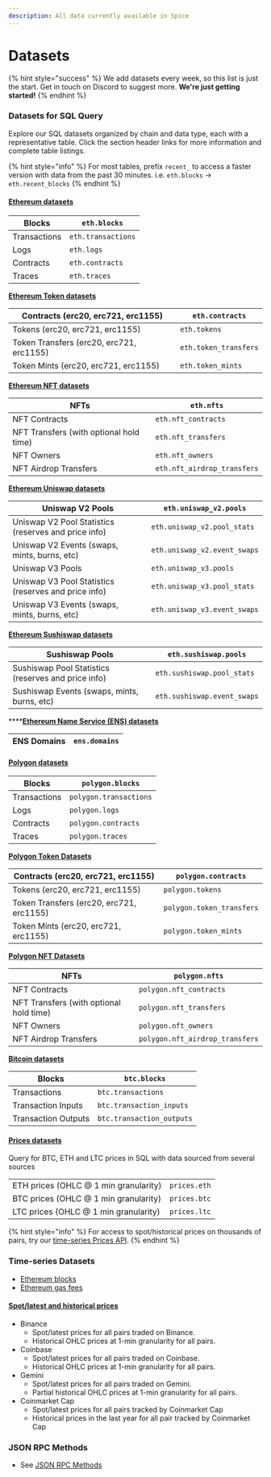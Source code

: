 ```yaml
---
description: All data currently available in Spice
---
```


# Datasets

{% hint style="success" %}
We add datasets every week, so this list is just the start. Get in touch on Discord to suggest more. **We're just getting started!**
{% endhint %}

### Datasets for SQL Query

Explore our SQL datasets organized by chain and data type, each with a representative table. Click the section header links for more information and complete table listings.

{% hint style="info" %}
For most tables, prefix `recent_` to access a faster version with data from the past 30 minutes. i.e. `eth.blocks` -> `eth.recent_blocks`
{% endhint %}

#### [Ethereum datasets](reference/sql-query-tables/sql-query-tables/)

| Blocks       | `eth.blocks`       |
| ------------ | ------------------ |
| Transactions | `eth.transactions` |
| Logs         | `eth.logs`         |
| Contracts    | `eth.contracts`    |
| Traces       | `eth.traces`       |

[**Ethereum Token datasets**](reference/sql-query-tables/sql-query-tables/token-tables.md)

| Contracts (erc20, erc721, erc1155)       | `eth.contracts`       |
| ---------------------------------------- | --------------------- |
| Tokens (erc20, erc721, erc1155)          | `eth.tokens`          |
| Token Transfers (erc20, erc721, erc1155) | `eth.token_transfers` |
| Token Mints (erc20, erc721, erc1155)     | `eth.token_mints`     |

[**Ethereum NFT datasets**](reference/sql-query-tables/sql-query-tables/nft-tables.md)

| NFTs                                    | `eth.nfts`                  |
| --------------------------------------- | --------------------------- |
| NFT Contracts                           | `eth.nft_contracts`         |
| NFT Transfers (with optional hold time) | `eth.nft_transfers`         |
| NFT Owners                              | `eth.nft_owners`            |
| NFT Airdrop Transfers                   | `eth.nft_airdrop_transfers` |

[**Ethereum Uniswap datasets**](reference/sql-query-tables/ethereum/uniswap-v2-tables.md)

| Uniswap V2 Pools                                     | `eth.uniswap_v2.pools`       |
| ---------------------------------------------------- | ---------------------------- |
| Uniswap V2 Pool Statistics (reserves and price info) | `eth.uniswap_v2.pool_stats`  |
| Uniswap V2 Events (swaps, mints, burns, etc)         | `eth.uniswap_v2.event_swaps` |
| Uniswap V3 Pools                                     | `eth.uniswap_v3.pools`       |
| Uniswap V3 Pool Statistics (reserves and price info) | `eth.uniswap_v3.pool_stats`  |
| Uniswap V3 Events (swaps, mints, burns, etc)         | `eth.uniswap_v3.event_swaps` |

[**Ethereum Sushiswap datasets**](reference/sql-query-tables/ethereum/sushiswap-tables.md)

| Sushiswap Pools                                     | `eth.sushiswap.pools`       |
| --------------------------------------------------- | --------------------------- |
| Sushiswap Pool Statistics (reserves and price info) | `eth.sushiswap.pool_stats`  |
| Sushiswap Events (swaps, mints, burns, etc)         | `eth.sushiswap.event_swaps` |

****[**Ethereum Name Service (ENS) datasets**](reference/sql-query-tables/ethereum/token-tables-1.md)

| ENS Domains | `ens.domains` |
| ----------- | ------------- |

#### [Polygon datasets](reference/sql-query-tables/polygon/)

| Blocks       | `polygon.blocks`       |
| ------------ | ---------------------- |
| Transactions | `polygon.transactions` |
| Logs         | `polygon.logs`         |
| Contracts    | `polygon.contracts`    |
| Traces       | `polygon.traces`       |

****[**Polygon Token Datasets**](reference/sql-query-tables/polygon/token-tables.md)****

| Contracts (erc20, erc721, erc1155)       | `polygon.contracts`       |
| ---------------------------------------- | ------------------------- |
| Tokens (erc20, erc721, erc1155)          | `polygon.tokens`          |
| Token Transfers (erc20, erc721, erc1155) | `polygon.token_transfers` |
| Token Mints (erc20, erc721, erc1155)     | `polygon.token_mints`     |

****[**Polygon NFT Datasets**](reference/sql-query-tables/polygon/nft-tables.md)****

| NFTs                                    | `polygon.nfts`                  |
| --------------------------------------- | ------------------------------- |
| NFT Contracts                           | `polygon.nft_contracts`         |
| NFT Transfers (with optional hold time) | `polygon.nft_transfers`         |
| NFT Owners                              | `polygon.nft_owners`            |
| NFT Airdrop Transfers                   | `polygon.nft_airdrop_transfers` |

****[**Bitcoin datasets**](reference/sql-query-tables/bitcoin.md)****

| Blocks              | `btc.blocks`              |
| ------------------- | ------------------------- |
| Transactions        | `btc.transactions`        |
| Transaction Inputs  | `btc.transaction_inputs`  |
| Transaction Outputs | `btc.transaction_outputs` |

#### [Prices datasets](reference/sql-query-tables/prices/)

Query for BTC, ETH and LTC prices in SQL with data sourced from several sources

|                                       |              |
| ------------------------------------- | ------------ |
| ETH prices (OHLC @ 1 min granularity) | `prices.eth` |
| BTC prices (OHLC @ 1 min granularity) | `prices.btc` |
| LTC prices (OHLC @ 1 min granularity) | `prices.ltc` |

{% hint style="info" %}
For access to spot/historical prices on thousands of pairs, try our [time-series Prices API](api/prices.md).
{% endhint %}

### Time-series Datasets

* [Ethereum blocks](https://docs.spice.xyz/api/ethereum/blocks)
* [Ethereum gas fees](https://docs.spice.xyz/api/ethereum/gas-fees)

#### [Spot/latest and historical prices](api/prices.md)

* Binance
  * Spot/latest prices for all pairs traded on Binance.
  * Historical OHLC prices at 1-min granularity for all pairs.
* Coinbase
  * Spot/latest prices for all pairs traded on Coinbase.
  * Historical OHLC prices at 1-min granularity for all pairs.
* Gemini
  * Spot/latest prices for all pairs traded on Gemini.
  * Partial historical OHLC prices at 1-min granularity for all pairs.
* Coinmarket Cap
  * Spot/latest prices for all pairs tracked by Coinmarket Cap
  * Historical prices in the last year for all pair tracked by Coinmarket Cap

### JSON RPC Methods

* See [JSON RPC Methods](datasets.md#time-series-datasets-1)
